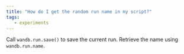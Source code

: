 ```yaml
---
title: "How do I get the random run name in my script?"
tags:
   - experiments
---
```

Call `wandb.run.save()` to save the current run. Retrieve the name using `wandb.run.name`.